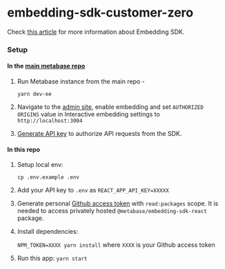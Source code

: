 # embedding-sdk-customer-zero
Check [this article](https://www.notion.so/metabase/WIP-Embedding-SDK-8103306366be4f0786b489ad2324235c#7ea6f8f77d8448ff9d55af58f9e2d45e) for more information about Embedding SDK.


### Setup

#### In the [main metabase repo](https://github.com/metabase/metabase)

1. Run Metabase instance from the main repo -

    `yarn dev-ee` 

2. Navigate to the [admin site](http://localhost:3000/admin/settings/embedding-in-other-applications), enable embedding and set `AUTHORIZED ORIGINS` value in Interactive embedding settings to `http://localhost:3004`
3. [Generate API key](http://localhost:3000/admin/settings/authentication/api-keys) to authorize API requests from the SDK.

#### In this repo

1. Setup local env:

    `cp .env.example .env`

2. Add your API key to `.env` as `REACT_APP_API_KEY=XXXXX`
3. Generate personal [Github access token](https://docs.github.com/en/authentication/keeping-your-account-and-data-secure/managing-your-personal-access-tokens#creating-a-personal-access-token-classic) with `read:packages` scope. It is needed to access privately hosted `@metabase/embedding-sdk-react` package.
4. Install dependencies:

   `NPM_TOKEN=XXXX yarn install`
where `XXXX` is your Github access token
5. Run this app: `yarn start`
